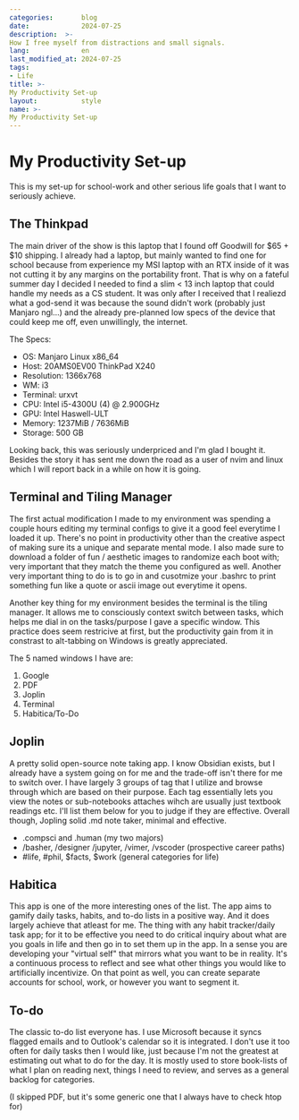 ```yaml
---
categories:       blog
date:             2024-07-25
description:  >-
How I free myself from distractions and small signals.
lang:             en
last_modified_at: 2024-07-25
tags:
- Life
title: >-
My Productivity Set-up
layout:           style
name: >-
My Productivity Set-up
---
```


# My Productivity Set-up

This is my set-up for school-work and other serious life goals that I want to seriously achieve.

## The Thinkpad

The main driver of the show is this laptop that I found off Goodwill for $65 + $10 shipping. I already had a laptop, but mainly wanted to find one for school because from experience my MSI laptop with an RTX inside of it was not cutting it by any margins on the portability front. That is why on a fateful summer day I decided I needed to find a slim < 13 inch laptop that could handle my needs as a CS student. It was only after I received that I realiezd what a god-send it was because the sound didn't work (probably just Manjaro ngl...) and the already pre-planned low specs of the device that could keep me off, even unwillingly, the internet. 

The Specs:
* OS: Manjaro Linux x86_64
* Host: 20AMS0EV00 ThinkPad X240 
* Resolution: 1366x768
* WM: i3
* Terminal: urxvt
* CPU: Intel i5-4300U (4) @ 2.900GHz
* GPU: Intel Haswell-ULT 
* Memory: 1237MiB / 7636MiB
* Storage: 500 GB

Looking back, this was seriously underpriced and I'm glad I bought it. Besides the story it has sent me down the road as a user of nvim and linux which I will report back in a while on how it is going.

## Terminal and Tiling Manager

The first actual modification I made to my environment was spending a couple hours editing my terminal configs to give it a good feel everytime I loaded it up. There's no point in productivity other than the creative aspect of making sure its a unique and separate mental mode. I also made sure to download a folder of fun / aesthetic images to randomize each boot with; very important that they match the theme you configured as well. Another very important thing to do is to go in and cusotmize your .bashrc to print something fun like a quote or ascii image out everytime it opens.

Another key thing for my environment besides the terminal is the tiling manager. It allows me to consciously context switch between tasks, which helps me dial in on the tasks/purpose I gave a specific window. This practice does seem restricive at first, but the productivity gain from it in constrast to alt-tabbing on Windows is greatly appreciated.

The 5 named windows I have are:
1. Google
2. PDF
3. Joplin
4. Terminal
5. Habitica/To-Do

## Joplin

A pretty solid open-source note taking app. I know Obsidian exists, but I already have a system going on for me and the trade-off isn't there for me to switch over. I have largely 3 groups of tag that I utilize and browse through which are based on their purpose. Each tag essentially lets you view the notes or sub-notebooks attaches wihch are usually just textbook readings etc. I'll list them below for you to judge if they are effective. Overall though, Jopling solid .md note taker, minimal and effective.

* .compsci and .human (my two majors)
* /basher, /designer /jupyter, /vimer, /vscoder (prospective career paths)
* #life, #phil, $facts, $work (general categories for life)

## Habitica

This app is one of the more interesting ones of the list. The app aims to gamify daily tasks, habits, and to-do lists in a positive way. And it does largely achieve that atleast for me. The thing with any habit tracker/daily task app; for it to be effective you need to do critical inquiry about what are you goals in life and then go in to set them up in the app. In a sense you are developing your "virtual self" that mirrors what you want to be in reality. It's a continuous process to reflect and see what other things you would like to artificially incentivize. On that point as well, you can create separate accounts for school, work, or however you want to segment it. 

## To-do

The classic to-do list everyone has. I use Microsoft because it syncs flagged emails and to Outlook's calendar so it is integrated. I don't use it too often for daily tasks then I would like, just because I'm not the greatest at estimating out what to do for the day. It is mostly used to store book-lists of what I plan on reading next, things I need to review, and serves as a general backlog for categories.

(I skipped PDF, but it's some generic one that I always have to check htop for)

